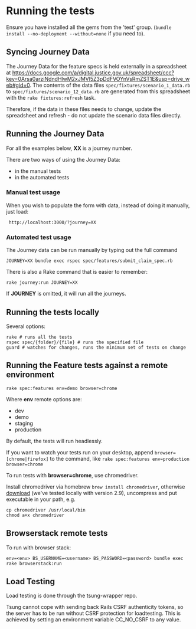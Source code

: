 # Running the tests

Ensure you have installed all the gems from the 'test' group. (`bundle install --no-deployment --without=none` if you need to).

## Syncing Journey Data

The Journey Data for the feature specs is held externally in a spreadsheet at https://docs.google.com/a/digital.justice.gov.uk/spreadsheet/ccc?key=0Arsa0arziNdndHlwM2xJMVl5Z3pDdFVOYnVsRmZST1E&usp=drive_web#gid=0.  The contents of the data files `spec/fixtures/scenario_1_data.rb` to
`spec/fixtures/scenario_12_data.rb` are generated from this spreadsheet with the `rake fixtures:refresh` task.

Therefore, if the data in these files needs to change, update the spreadsheet and refresh - do not update the scenario data files directly.

## Running the Journey Data

For all the examples below, **XX** is a journey number.

There are two ways of using the Journey Data:

* in the manual tests
* in the automated tests

### Manual test usage

When you wish to populate the form with data, instead of doing it manually, just load:

     http://localhost:3000/?journey=XX

### Automated test usage

The Journey data can be run manually by typing out the full command

    JOURNEY=XX bundle exec rspec spec/features/submit_claim_spec.rb

There is also a Rake command that is easier to remember:

    rake journey:run JOURNEY=XX

If **JOURNEY** is omitted, it will run all the journeys.


## Running the tests locally

Several options:
```
rake # runs all the tests
rspec spec/{folder}/{file} # runs the specified file
guard # watches for changes, runs the minimum set of tests on change
```

## Running the Feature tests against a remote environment

`rake spec:features env=demo browser=chrome`

Where **env** remote options are:

* dev
* demo
* staging
* production

By default, the tests will run headlessly.

If you want to watch your tests run on your desktop, append `browser=[chrome|firefox]` to the command, like `rake spec:features env=production browser=chrome`

To run tests with **browser=chrome**, use chromedriver.

Install chromedriver via homebrew `brew install chromedriver`, otherwise [download](http://chromedriver.storage.googleapis.com/index.html) (we've
tested locally with version 2.9), uncompress and put executable in your path, e.g.
```
cp chromedriver /usr/local/bin
chmod a+x chromedriver
```

## Browserstack remote tests

To run with browser stack:

```
env=<env> BS_USERNAME=<username> BS_PASSWORD=<password> bundle exec rake browserstack:run
```

## Load Testing

Load testing is done through the tsung-wrapper repo.

Tsung cannot cope with sending back Rails CSRF authenticity tokens, so the server has to be run without CSRF protection for loadtesting.  This is
achieved by setting an environment variable CC_NO_CSRF to any value.
